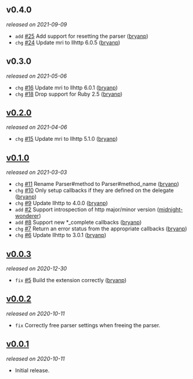 ## v0.4.0

*released on 2021-09-09*

  * `add` [#25](https://github.com/metabahn/llhttp/pull/25) Add support for resetting the parser ([bryanp](https://github.com/bryanp))
  * `chg` [#24](https://github.com/metabahn/llhttp/pull/24) Update mri to llhttp 6.0.5 ([bryanp](https://github.com/bryanp))

## v0.3.0

*released on 2021-05-06*

  * `chg` [#16](https://github.com/metabahn/llhttp/pull/16) Update mri to llhttp 6.0.1 ([bryanp](https://github.com/bryanp))
  * `chg` [#18](https://github.com/metabahn/llhttp/pull/18) Drop support for Ruby 2.5 ([bryanp](https://github.com/bryanp))

## [v0.2.0](https://github.com/metabahn/llhttp/releases/tag/2021-04-06)

*released on 2021-04-06*

  * `chg` [#15](https://github.com/metabahn/llhttp/pull/15) Update mri to llhttp 5.1.0 ([bryanp](https://github.com/bryanp))

## [v0.1.0](https://github.com/metabahn/llhttp/releases/tag/2021-03-03)

*released on 2021-03-03*

  * `chg` [#11](https://github.com/metabahn/llhttp/pull/11) Rename Parser#method to Parser#method_name ([bryanp](https://github.com/bryanp))
  * `chg` [#10](https://github.com/metabahn/llhttp/pull/10) Only setup callbacks if they are defined on the delegate ([bryanp](https://github.com/bryanp))
  * `chg` [#9](https://github.com/metabahn/llhttp/pull/9) Update llhttp to 4.0.0 ([bryanp](https://github.com/bryanp))
  * `add` [#2](https://github.com/metabahn/llhttp/pull/2) Support introspection of http major/minor version ([midnight-wonderer](https://github.com/midnight-wonderer))
  * `add` [#8](https://github.com/metabahn/llhttp/pull/8) Support new *_complete callbacks ([bryanp](https://github.com/bryanp))
  * `chg` [#7](https://github.com/metabahn/llhttp/pull/7) Return an error status from the appropriate callbacks ([bryanp](https://github.com/bryanp))
  * `chg` [#6](https://github.com/metabahn/llhttp/pull/6) Update llhttp to 3.0.1 ([bryanp](https://github.com/bryanp))

## [v0.0.3](https://github.com/metabahn/llhttp/releases/tag/v0.0.3)

*released on 2020-12-30*

  * `fix` [#5](https://github.com/metabahn/llhttp/pull/5) Build the extension correctly ([bryanp](https://github.com/bryanp))

## [v0.0.2](https://github.com/metabahn/llhttp/releases/tag/v0.0.2)

*released on 2020-10-11*

  * `fix` Correctly free parser settings when freeing the parser.

## [v0.0.1](https://github.com/metabahn/llhttp/releases/tag/v0.0.1)

*released on 2020-10-11*

  * Initial release.


